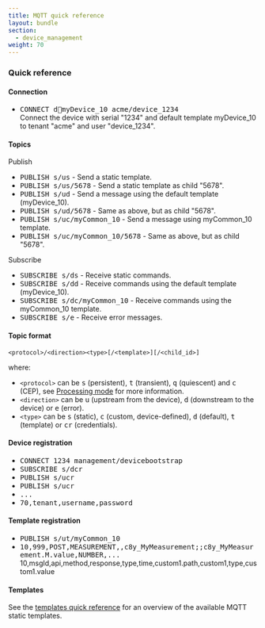 ```yaml
---
title: MQTT quick reference
layout: bundle
section:
  - device_management
weight: 70
---
```


### Quick reference

#### Connection

* <kbd>CONNECT d:1234:myDevice_10 acme/device_1234</kbd> \
  Connect the device with serial "1234" and default template myDevice_10 to tenant "acme" and user "device_1234".

#### Topics

Publish

* <kbd>PUBLISH s/us</kbd> - Send a static template.
* <kbd>PUBLISH s/us/5678</kbd> - Send a static template as child "5678".
* <kbd>PUBLISH s/ud</kbd> - Send a message using the default template (myDevice_10).
* <kbd>PUBLISH s/ud/5678</kbd> - Same as above, but as child "5678".
* <kbd>PUBLISH s/uc/myCommon_10</kbd> - Send a message using myCommon_10 template.
* <kbd>PUBLISH s/uc/myCommon_10/5678</kbd> - Same as above, but as child "5678".

Subscribe

* <kbd>SUBSCRIBE s/ds</kbd> - Receive static commands.
* <kbd>SUBSCRIBE s/dd</kbd> - Receive commands using the default template (myDevice_10).
* <kbd>SUBSCRIBE s/dc/myCommon_10</kbd> - Receive commands using the myCommon_10 template.
* <kbd>SUBSCRIBE s/e</kbd> - Receive error messages.

#### Topic format

`<protocol>/<direction><type>[/<template>][/<child_id>]`

where:

* `<protocol>` can be <kbd>s</kbd> (persistent), <kbd>t</kbd> (transient), <kbd>q</kbd> (quiescent) and <kbd>c</kbd> (CEP), see [Processing mode](/smartrest/smartrest-one/#processing-mode) for more information.
* `<direction>` can be <kbd>u</kbd> (upstream from the device), <kbd>d</kbd> (downstream to the device) or <kbd>e</kbd> (error).
* `<type>` can be <kbd>s</kbd> (static), <kbd>c</kbd> (custom, device-defined), <kbd>d</kbd> (default), <kbd>t</kbd> (template) or <kbd>cr</kbd> (credentials).

#### Device registration

* <kbd>CONNECT 1234 management/devicebootstrap</kbd>
* <kbd>SUBSCRIBE s/dcr</kbd>
* <kbd>PUBLISH s/ucr</kbd>
* <kbd>PUBLISH s/ucr</kbd>
* <kbd>...</kbd>
* <kbd>70,tenant,username,password<kbd>

#### Template registration

* <kbd>PUBLISH s/ut/myCommon_10</kbd>
* <kbd>10,999,POST,MEASUREMENT,,c8y_MyMeasurement;;c8y_MyMeasurement.M.value,NUMBER,...</kbd>
  10,msgId,api,method,response,type,time,custom1.path,custom1,type,custom1.value

#### Templates

See the [templates quick reference](/smartrest/mqtt-static-templates) for an overview of the available MQTT static templates.
